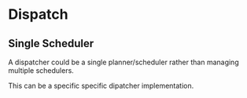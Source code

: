 # Dispatch

## Single Scheduler

A dispatcher could be a single planner/scheduler rather than managing multiple schedulers.

This can be a specific specific dipatcher implementation.